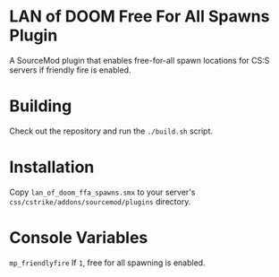 # LAN of DOOM Free For All Spawns Plugin
A SourceMod plugin that enables free-for-all spawn locations for CS:S servers
if friendly fire is enabled.

# Building
Check out the repository and run the ``./build.sh`` script.

# Installation
Copy ``lan_of_doom_ffa_spawns.smx`` to your server's
``css/cstrike/addons/sourcemod/plugins`` directory.

# Console Variables
``mp_friendlyfire`` If ``1``, free for all spawning is enabled.